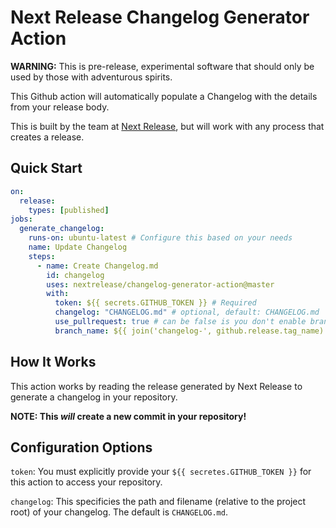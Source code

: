 # Next Release Changelog Generator Action

**WARNING:** This is pre-release, experimental software that should only be used by those with adventurous spirits.

This Github action will automatically populate a Changelog with the details from your release body.

This is built by the team at [Next Release](https://www.nextrelease.io), but will work with any process that creates a release.

## Quick Start

```yml
on:
  release:
    types: [published]
jobs:
  generate_changelog:
    runs-on: ubuntu-latest # Configure this based on your needs
    name: Update Changelog
    steps:
      - name: Create Changelog.md
        id: changelog
        uses: nextrelease/changelog-generator-action@master
        with:
          token: ${{ secrets.GITHUB_TOKEN }} # Required
          changelog: "CHANGELOG.md" # optional, default: CHANGELOG.md
          use_pullrequest: true # can be false is you don't enable branch protection
          branch_name: ${{ join('changelog-', github.release.tag_name) }} # if `use_pullrequest` is true, will use this as default
```

## How It Works

This action works by reading the release generated by Next Release to generate a changelog in your repository.

**NOTE: This _will_ create a new commit in your repository!**

## Configuration Options

`token`: You must explicitly provide your `${{ secretes.GITHUB_TOKEN }}` for this action to access your repository.

`changelog`: This specificies the path and filename (relative to the project root) of your changelog. The default is `CHANGELOG.md`.
